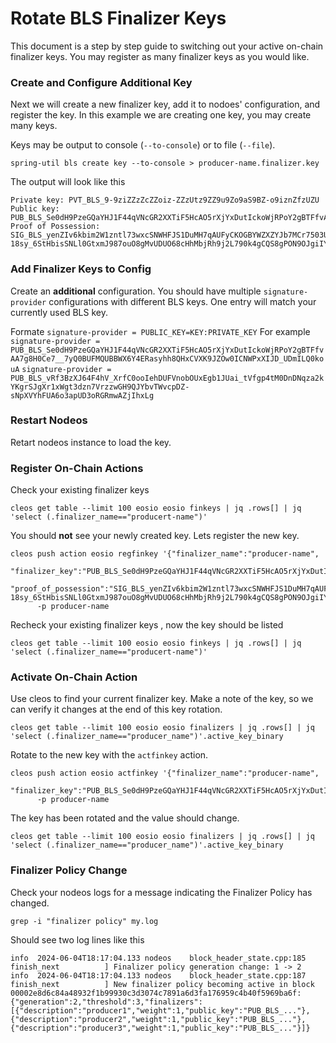 # Rotate BLS Finalizer Keys

This document is a step by step guide to switching out your active on-chain finalizer keys. You may register as many finalizer keys as you would like.



### Create and Configure Additional Key
Next we will create a new finalizer key, add it to nodoes' configuration, and register the key. In this example we are creating one key, you may create many keys.

Keys may be output to console (`--to-console`) or to file (`--file`).
```
spring-util bls create key --to-console > producer-name.finalizer.key
```
The output will look like this
```
Private key: PVT_BLS_9-9ziZZzZcZZoiz-ZZzUtz9ZZ9u9Zo9aS9BZ-o9iznZfzUZU
Public key: PUB_BLS_Se0dH9PzeGQaYHJ1F44qVNcGR2XXTiF5HcAO5rXjYxDutIckoWjRPoY2gBTFfvAA7g8H0Ce7__7yQ0BUFMQUBBWX6Y4ERasyhh8QHxCVXK9JZOw0ICNWPxXIJD_UDmILQ0kouA
Proof of Possession: SIG_BLS_yenZIv6kbim2W1zntl73wxcSNWHFJS1DuMH7qAUFyCKOGBYWZXZYJb7MCr7503ULWiJTAwLUyjmSbXPw38BW9n6UE8r6MpjYKgxlSI2Ezuwzp-18sy_6StHbisSNLl0GtxmJ987ouO8gMvUDUO68cHhMbjRh9j2L790k4gCQS8gPON9OJgiIY9JgYraTB04FyAdpmc_3JCauU4nSwo3xYjS9NUVqgbuJR2lbQDjTPp5VR3z5OrOrNhaw2tewIkEJyxeZmg
```

### Add Finalizer Keys to Config
Create an **additional** configuration. You should have multiple `signature-provider` configurations with different BLS keys. One entry will match your currently used BLS key.

Formate
`signature-provider = PUBLIC_KEY=KEY:PRIVATE_KEY`
For example
`signature-provider = PUB_BLS_Se0dH9PzeGQaYHJ1F44qVNcGR2XXTiF5HcAO5rXjYxDutIckoWjRPoY2gBTFfvAA7g8H0Ce7__7yQ0BUFMQUBBWX6Y4ERasyhh8QHxCVXK9JZOw0ICNWPxXIJD_UDmILQ0kouA`
`signature-provider = PUB_BLS_vRf3BzXJ64F4hV_XrfC0ooIehDUFVnobOUxEgb1JUai_tVfgp4tM0DnDNqza2kYKgrSJgXr1xWgt3dzn7VrzzwGH9QJYbvTWvcpDZ-sNpXVYhFUA6o3apUD3oRGRmwAZjIhxLg`

### Restart Nodeos
Retart nodeos instance to load the key.

### Register On-Chain Actions
Check your existing finalizer keys
```
cleos get table --limit 100 eosio eosio finkeys | jq .rows[] | jq  'select (.finalizer_name=="producert-name")'
```

You should **not** see your newly created key. Lets register the new key.

```
cleos push action eosio regfinkey '{"finalizer_name":"producer-name",
      "finalizer_key":"PUB_BLS_Se0dH9PzeGQaYHJ1F44qVNcGR2XXTiF5HcAO5rXjYxDutIckoWjRPoY2gBTFfvAA7g8H0Ce7__7yQ0BUFMQUBBWX6Y4ERasyhh8QHxCVXK9JZOw0ICNWPxXIJD_UDmILQ0kouA",
      "proof_of_possession":"SIG_BLS_yenZIv6kbim2W1zntl73wxcSNWHFJS1DuMH7qAUFyCKOGBYWZXZYJb7MCr7503ULWiJTAwLUyjmSbXPw38BW9n6UE8r6MpjYKgxlSI2Ezuwzp-18sy_6StHbisSNLl0GtxmJ987ouO8gMvUDUO68cHhMbjRh9j2L790k4gCQS8gPON9OJgiIY9JgYraTB04FyAdpmc_3JCauU4nSwo3xYjS9NUVqgbuJR2lbQDjTPp5VR3z5OrOrNhaw2tewIkEJyxeZmg"}'
      -p producer-name
```

Recheck your existing finalizer keys , now the key should be listed
```
cleos get table --limit 100 eosio eosio finkeys | jq .rows[] | jq  'select (.finalizer_name=="producert-name")'
```

### Activate On-Chain Action
Use cleos to find your current finalizer key. Make a note of the key, so we can verify it changes at the end of this key rotation.
```
cleos get table --limit 100 eosio eosio finalizers | jq .rows[] | jq  'select (.finalizer_name=="producer_name")'.active_key_binary
```

Rotate to the new key with the `actfinkey` action.
```
cleos push action eosio actfinkey '{"finalizer_name":"producer-name",
      "finalizer_key":"PUB_BLS_Se0dH9PzeGQaYHJ1F44qVNcGR2XXTiF5HcAO5rXjYxDutIckoWjRPoY2gBTFfvAA7g8H0Ce7__7yQ0BUFMQUBBWX6Y4ERasyhh8QHxCVXK9JZOw0ICNWPxXIJD_UDmILQ0kouA"}'
      -p producer-name
```

The key has been rotated and the value should change.
```
cleos get table --limit 100 eosio eosio finalizers | jq .rows[] | jq  'select (.finalizer_name=="producer_name")'.active_key_binary
```

### Finalizer Policy Change
Check your nodeos logs for a message indicating the Finalizer Policy has changed.
```
grep -i "finalizer policy" my.log
```
Should see two log lines like this
```
info  2024-06-04T18:17:04.133 nodeos    block_header_state.cpp:185    finish_next          ] Finalizer policy generation change: 1 -> 2
info  2024-06-04T18:17:04.133 nodeos    block_header_state.cpp:187    finish_next          ] New finalizer policy becoming active in block 00002e8d6c84a48932f1b99930c3d3074c7891a6d3fa176959c4b40f5969ba6f: {"generation":2,"threshold":3,"finalizers":[{"description":"producer1","weight":1,"public_key":"PUB_BLS_..."},{"description":"producer2","weight":1,"public_key":"PUB_BLS_..."},{"description":"producer3","weight":1,"public_key":"PUB_BLS_..."}]}
```
